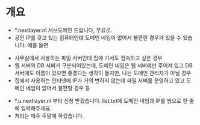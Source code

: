 # 개요
* *.nextlayer.nl 서브도메인 드립니다, 무료로.
* 공인 IP를 갖고 있는 컴퓨터인데 도메인 네임이 없어서 불편한 경우가 있을 수 있습니다.
예를 들면
 - 사무실에서 사용하는 파일 서버인데 집에 가서도 접속하고 싶은 경우
 - 웹 서버와 DB 서버가 구분되어있는데, 도메인 네임은 웹 서버에만 주어져 있고 DB 서버에도 이름이 있으면 좋겠다는 생각이 들지만, 나는 도메인 관리자가 아닐 경우
 - 집에서 사용하는 인터넷에 IP가 거의 변하지 않는데 파일 서버를 운영하고 있고 도메인 네임이 없어서 불편할 경우 등
* *.u.nextlayer.nl 부터 신청 받겠습니다. list.txt에 도메인 네임과 IP를 쌍으로 한 줄에 입력해주세요.
* 처리는 매주 주말에 하겠습니다.
